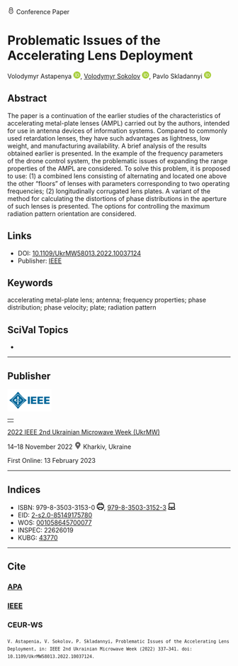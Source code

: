 <img src="/icons/lock.svg" width="16" height="16"> Conference Paper

# Problematic Issues of the Accelerating Lens Deployment

Volodymyr Astapenya <a href="https://orcid.org/0000-0003-0124-216X" target="_blank"><img src="/icons/orcid.svg" width="16" height="16"></a>,
<a href="/">Volodymyr Sokolov</a> <a href="https://orcid.org/0000-0002-9349-7946" target="_blank"><img src="/icons/orcid.svg" width="16" height="16"></a>,
Pavlo Skladannyi <a href="https://orcid.org/0000-0002-7775-6039" target="_blank"><img src="/icons/orcid.svg" width="16" height="16"></a>

## Abstract

The paper is a continuation of the earlier studies of the characteristics of accelerating metal-plate lenses (AMPL) carried out by the authors, intended for use in antenna devices of information systems. Compared to commonly used retardation lenses, they have such advantages as lightness, low weight, and manufacturing availability. A brief analysis of the results obtained earlier is presented. In the example of the frequency parameters of the drone control system, the problematic issues of expanding the range properties of the AMPL are considered. To solve this problem, it is proposed to use: (1) a combined lens consisting of alternating and located one above the other “floors” of lenses with parameters corresponding to two operating frequencies; (2) longitudinally corrugated lens plates. A variant of the method for calculating the distortions of phase distributions in the aperture of such lenses is presented. The options for controlling the maximum radiation pattern orientation are considered.

## Links

* DOI: [10.1109/UkrMW58013.2022.10037124](https://doi.org/10.1109/UkrMW58013.2022.10037124) 
* Publisher: [IEEE](https://ieeexplore.ieee.org/document/10037124)

## Keywords

accelerating metal-plate lens; antenna; frequency properties; phase distribution; phase velocity; plate; radiation pattern

## SciVal Topics
-

***
## Publisher

<img src="/icons/ieee.svg" height="50">

<table>
<tr>
<td style="text-align: left;">
<span class="__dimensions_badge_embed__" data-doi="10.1109/UkrMW58013.2022.10037124" data-hide-zero-citations="true"></span><script async src="https://badge.dimensions.ai/badge.js" charset="utf-8"></script>
</td>
</tr>
</table>

[2022 IEEE 2nd Ukrainian Microwave Week (UkrMW)](https://ieeexplore.ieee.org/xpl/conhome/10036686/proceeding)

14–18 November 2022 <img src="/icons/location-pin.svg" width="16" height="16"> Kharkiv, Ukraine

First Online: 13 February 2023

***
## Indices

* ISBN: 979-8-3503-3153-0 <img src="/icons/print.svg" width="16" height="16">, [979-8-3503-3152-3](https://isbnsearch.org/isbn/979-8-3503-3152-3) <img src="/icons/online.svg" width="16" height="16">
* EID: [2-s2.0-85149175780](http://www.scopus.com/record/display.url?origin=inward&eid=2-s2.0-85149175780)
* WOS: [001058645700077](https://www.webofscience.com/wos/woscc/full-record/WOS:001058645700077)
* INSPEC: 22626019
* KUBG: [43770](http://elibrary.kubg.edu.ua/id/eprint/43770/)

***
## Cite

### [APA](https://citation.crosscite.org/format?doi=10.1109/UkrMW58013.2022.10037124&style=apa&lang=en-US)

### [IEEE](https://citation.crosscite.org/format?doi=10.1109/UkrMW58013.2022.10037124&style=ieee&lang=en-US)

### CEUR-WS

<small>`V. Astapenia, V. Sokolov, P. Skladannyi, Problematic Issues of the Accelerating Lens Deployment, in: IEEE 2nd Ukrainian Microwave Week (2022) 337–341. doi: 10.1109/UkrMW58013.2022.10037124.`</small>